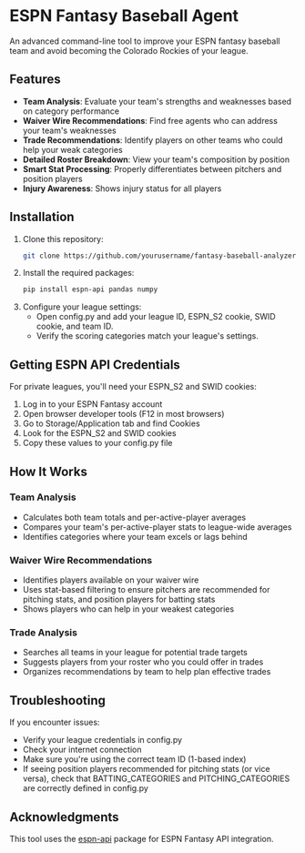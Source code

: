 # ESPN Fantasy Baseball Agent
An advanced command-line tool to improve your ESPN fantasy baseball team and avoid becoming the Colorado Rockies of your league.

## Features
- **Team Analysis**: Evaluate your team's strengths and weaknesses based on category performance
- **Waiver Wire Recommendations**: Find free agents who can address your team's weaknesses
- **Trade Recommendations**: Identify players on other teams who could help your weak categories
- **Detailed Roster Breakdown**: View your team's composition by position
- **Smart Stat Processing**: Properly differentiates between pitchers and position players
- **Injury Awareness**: Shows injury status for all players

## Installation
1. Clone this repository:
   ```bash
   git clone https://github.com/yourusername/fantasy-baseball-analyzer.git

3. Install the required packages:
   ```bash
   pip install espn-api pandas numpy

5. Configure your league settings:
   - Open config.py and add your league ID, ESPN_S2 cookie, SWID cookie, and team ID.
   - Verify the scoring categories match your league's settings.

## Getting ESPN API Credentials
For private leagues, you'll need your ESPN_S2 and SWID cookies:

1. Log in to your ESPN Fantasy account
2. Open browser developer tools (F12 in most browsers)
3. Go to Storage/Application tab and find Cookies
4. Look for the ESPN_S2 and SWID cookies
5. Copy these values to your config.py file


## How It Works
### Team Analysis
- Calculates both team totals and per-active-player averages
- Compares your team's per-active-player stats to league-wide averages
- Identifies categories where your team excels or lags behind

### Waiver Wire Recommendations
- Identifies players available on your waiver wire
- Uses stat-based filtering to ensure pitchers are recommended for pitching stats, and position players for batting stats
- Shows players who can help in your weakest categories

### Trade Analysis
- Searches all teams in your league for potential trade targets
- Suggests players from your roster who you could offer in trades
- Organizes recommendations by team to help plan effective trades

## Troubleshooting
If you encounter issues:

- Verify your league credentials in config.py
- Check your internet connection
- Make sure you're using the correct team ID (1-based index)
- If seeing position players recommended for pitching stats (or vice versa), check that BATTING_CATEGORIES and PITCHING_CATEGORIES are correctly defined in config.py

## Acknowledgments
This tool uses the [espn-api](https://github.com/cwendt94/espn-api) package for ESPN Fantasy API integration.
